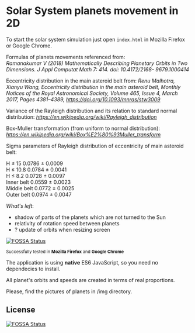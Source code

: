 # Solar System planets movement in 2D 

To start the solar system simulation just open `index.html` in Mozilla Firefox or Google Chrome.

Formulas of planets movements referenced from:   
*Ramanakumar V (2018) Mathematically Describing Planetary Orbits in Two Dimensions. J Appl Computat Math 7: 414. doi: 10.4172/2168-
9679.1000414*

Eccentricity distribution in the main asteroid belt from:
*Renu Malhotra, Xianyu Wang, Eccentricity distribution in the main asteroid belt,
 Monthly Notices of the Royal Astronomical Society, Volume 465, Issue 4, March 2017,
 Pages 4381–4389, https://doi.org/10.1093/mnras/stw3009*
 
Variance of the Rayleigh distribution and its relation to standard normal distribution: 
*https://en.wikipedia.org/wiki/Rayleigh_distribution*

Box-Muller transformation (from uniform to normal distribution):
*https://en.wikipedia.org/wiki/Box%E2%80%93Muller_transform*

Sigma parameters of Rayleigh distribution of eccentricity of main asteroid belt:  

H ≤ 15 	        0.0786 ± 0.0009  
H ≤ 10.8 	    0.0784 ± 0.0041  
H ≤ 8.2 	    0.0728 ± 0.0097  
Inner belt 	    0.0559 ± 0.0023  
Middle belt 	0.0772 ± 0.0025  
Outer belt 	    0.0974 ± 0.0047   

*What's left*:
- shadow of parts of the planets which are not turned to the Sun
- relativity of rotation speed between planets
- ? update of orbits when resizing screen

[![FOSSA Status](https://app.fossa.io/api/projects/git%2Bgithub.com%2Fhirocsingh%2F2D-solar-system-model.svg?type=shield)](https://app.fossa.io/projects/git%2Bgithub.com%2Fhirocsingh%2F2D-solar-system-model?ref=badge_shield)

<small>Successfully tested in <b>Mozilla Firefox</b> and <b>Google Chrome</b></small>

The application is using <b>native</b> ES6 JavaScript, so you need no dependecies to install.

All planet's orbits and speeds are created in terms of real proportions.

Please, find the pictures of planets in /img directory. 

## License
[![FOSSA Status](https://app.fossa.io/api/projects/git%2Bgithub.com%2Fhirocsingh%2F2D-solar-system-model.svg?type=large)](https://app.fossa.io/projects/git%2Bgithub.com%2Fhirocsingh%2F2D-solar-system-model?ref=badge_large)